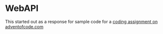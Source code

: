 # WebAPI
This started out as a response for sample code for a [coding assignment on adventofcode.com](http://adventofcode.com/2017/day/9)









<div>
<script async src="https://www.googletagmanager.com/gtag/js?id=UA-127176852-1"></script>
<script>
  window.dataLayer = window.dataLayer || [];
  function gtag(){dataLayer.push(arguments);}
  gtag('js', new Date());

  gtag('config', 'UA-127176852-1');
</script>
</div>
